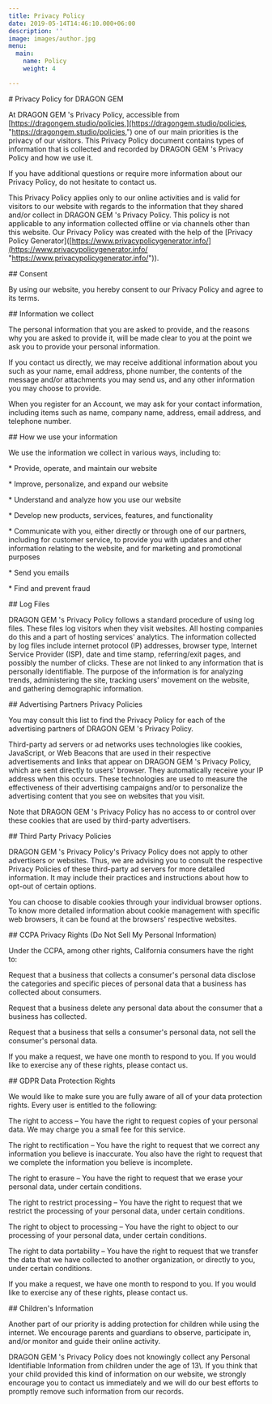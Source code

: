 ```yaml
---
title: Privacy Policy
date: 2019-05-14T14:46:10.000+06:00
description: ''
image: images/author.jpg
menu:
  main:
    name: Policy
    weight: 4

---
```

\# Privacy Policy for DRAGON GEM

At DRAGON GEM 's Privacy Policy, accessible from [https://dragongem.studio/policies,](https://dragongem.studio/policies, "https://dragongem.studio/policies,") one of our main priorities is the privacy of our visitors. This Privacy Policy document contains types of information that is collected and recorded by DRAGON GEM 's Privacy Policy and how we use it.

If you have additional questions or require more information about our Privacy Policy, do not hesitate to contact us.

This Privacy Policy applies only to our online activities and is valid for visitors to our website with regards to the information that they shared and/or collect in DRAGON GEM 's Privacy Policy. This policy is not applicable to any information collected offline or via channels other than this website. Our Privacy Policy was created with the help of the \[Privacy Policy Generator\]([https://www.privacypolicygenerator.info/](https://www.privacypolicygenerator.info/ "https://www.privacypolicygenerator.info/")).

\## Consent

By using our website, you hereby consent to our Privacy Policy and agree to its terms.

\## Information we collect

The personal information that you are asked to provide, and the reasons why you are asked to provide it, will be made clear to you at the point we ask you to provide your personal information.

If you contact us directly, we may receive additional information about you such as your name, email address, phone number, the contents of the message and/or attachments you may send us, and any other information you may choose to provide.

When you register for an Account, we may ask for your contact information, including items such as name, company name, address, email address, and telephone number.

\## How we use your information

We use the information we collect in various ways, including to:

\*   Provide, operate, and maintain our website

\*   Improve, personalize, and expand our website

\*   Understand and analyze how you use our website

\*   Develop new products, services, features, and functionality

\*   Communicate with you, either directly or through one of our partners, including for customer service, to provide you with updates and other information relating to the website, and for marketing and promotional purposes

\*   Send you emails

\*   Find and prevent fraud

\## Log Files

DRAGON GEM 's Privacy Policy follows a standard procedure of using log files. These files log visitors when they visit websites. All hosting companies do this and a part of hosting services' analytics. The information collected by log files include internet protocol (IP) addresses, browser type, Internet Service Provider (ISP), date and time stamp, referring/exit pages, and possibly the number of clicks. These are not linked to any information that is personally identifiable. The purpose of the information is for analyzing trends, administering the site, tracking users' movement on the website, and gathering demographic information.

\## Advertising Partners Privacy Policies

You may consult this list to find the Privacy Policy for each of the advertising partners of DRAGON GEM 's Privacy Policy.

Third-party ad servers or ad networks uses technologies like cookies, JavaScript, or Web Beacons that are used in their respective advertisements and links that appear on DRAGON GEM 's Privacy Policy, which are sent directly to users' browser. They automatically receive your IP address when this occurs. These technologies are used to measure the effectiveness of their advertising campaigns and/or to personalize the advertising content that you see on websites that you visit.

Note that DRAGON GEM 's Privacy Policy has no access to or control over these cookies that are used by third-party advertisers.

\## Third Party Privacy Policies

DRAGON GEM 's Privacy Policy's Privacy Policy does not apply to other advertisers or websites. Thus, we are advising you to consult the respective Privacy Policies of these third-party ad servers for more detailed information. It may include their practices and instructions about how to opt-out of certain options.

You can choose to disable cookies through your individual browser options. To know more detailed information about cookie management with specific web browsers, it can be found at the browsers' respective websites.

\## CCPA Privacy Rights (Do Not Sell My Personal Information)

Under the CCPA, among other rights, California consumers have the right to:

Request that a business that collects a consumer's personal data disclose the categories and specific pieces of personal data that a business has collected about consumers.

Request that a business delete any personal data about the consumer that a business has collected.

Request that a business that sells a consumer's personal data, not sell the consumer's personal data.

If you make a request, we have one month to respond to you. If you would like to exercise any of these rights, please contact us.

\## GDPR Data Protection Rights

We would like to make sure you are fully aware of all of your data protection rights. Every user is entitled to the following:

The right to access – You have the right to request copies of your personal data. We may charge you a small fee for this service.

The right to rectification – You have the right to request that we correct any information you believe is inaccurate. You also have the right to request that we complete the information you believe is incomplete.

The right to erasure – You have the right to request that we erase your personal data, under certain conditions.

The right to restrict processing – You have the right to request that we restrict the processing of your personal data, under certain conditions.

The right to object to processing – You have the right to object to our processing of your personal data, under certain conditions.

The right to data portability – You have the right to request that we transfer the data that we have collected to another organization, or directly to you, under certain conditions.

If you make a request, we have one month to respond to you. If you would like to exercise any of these rights, please contact us.

\## Children's Information

Another part of our priority is adding protection for children while using the internet. We encourage parents and guardians to observe, participate in, and/or monitor and guide their online activity.

DRAGON GEM 's Privacy Policy does not knowingly collect any Personal Identifiable Information from children under the age of 13\\. If you think that your child provided this kind of information on our website, we strongly encourage you to contact us immediately and we will do our best efforts to promptly remove such information from our records.